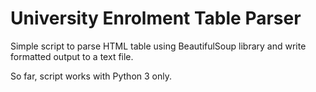 # University Enrolment Table Parser

Simple script to parse HTML table using BeautifulSoup library and write formatted output to a text file.

So far, script works with Python 3 only.
